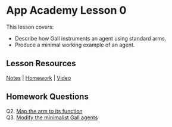 # App Academy Lesson 0
This lesson covers:
- Describe how Gall instruments an agent using standard arms.
- Produce a minimal working example of an agent.

## Lesson Resources
[Notes](https://github.com/hoon-school/app-school-2023.8/blob/master/aa0.md) | [Homework](https://docs.google.com/forms/d/e/1FAIpQLSce5iUYp_vIqvSatZ7cir3CslSVNHtvdeeAbYoEt1YOYC9YUA/viewform) | [Video](https://www.youtube.com/watch?v=gontiEKkgDQ)

## Homework Questions
Q2. [Map the arm to its function](./hw0/q02.hoon)  
Q3. [Modify the minimalist Gall agents](./hw0/q03.hoon)
